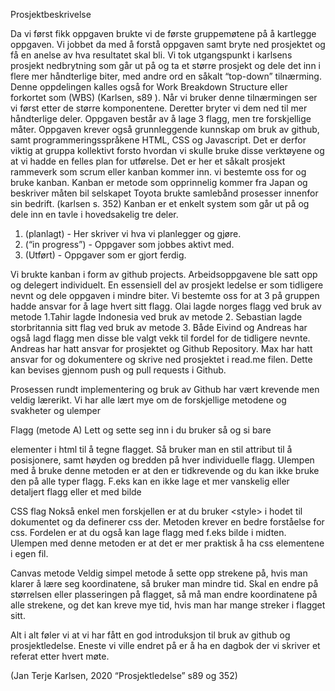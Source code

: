 Prosjektbeskrivelse 

Da vi først fikk oppgaven brukte vi de første gruppemøtene på å kartlegge oppgaven. Vi jobbet da med å forstå oppgaven samt bryte ned prosjektet og få en anelse av hva resultatet skal bli. Vi tok utgangspunkt i karlsens prosjekt nedbrytning som går ut på og ta et større prosjekt og dele det inn i flere mer håndterlige biter, med andre ord en såkalt “top-down” tilnærming. Denne oppdelingen kalles også for Work Breakdown Structure eller forkortet som (WBS) (Karlsen, s89 ). Når vi bruker denne tilnærmingen ser vi først etter de større komponentene. Deretter bryter vi dem ned til mer håndterlige deler. Oppgaven består av å lage 3 flagg, men tre forskjellige måter. Oppgaven krever også grunnleggende kunnskap om bruk av github, samt programmeringsspråkene HTML, CSS og Javascript. Det er derfor viktig at gruppa kollektivt forsto hvordan vi skulle bruke disse verktøyene og at vi hadde en felles plan for utførelse. Det er her et såkalt prosjekt rammeverk som scrum eller kanban kommer inn. vi bestemte oss for og bruke kanban. Kanban er metode som opprinnelig kommer fra Japan og beskriver måten bil selskapet Toyota brukte samlebånd prosesser innenfor sin bedrift. (karlsen s. 352) Kanban er et enkelt system som går ut på og dele inn en tavle i hovedsakelig tre deler. 

1. (planlagt) - Her skriver vi hva vi planlegger og gjøre.
2. (“in progress”) - Oppgaver som jobbes aktivt med.
3. (Utført) - Oppgaver som er gjort ferdig.

Vi brukte kanban i form av github projects. Arbeidsoppgavene ble satt opp og delegert individuelt. En essensiell del av prosjekt ledelse er som tidligere nevnt og dele oppgaven i mindre biter. Vi bestemte oss for at 3 på gruppen hadde ansvar for å lage hvert sitt flagg. Olai lagde norges flagg ved bruk av metode 1.Tahir lagde Indonesia ved bruk av metode 2. Sebastian lagde storbritannia sitt flag ved bruk av metode 3. Både Eivind og Andreas har også lagd flagg men disse ble valgt vekk til fordel for de tidligere nevnte. Andreas har hatt ansvar for prosjektet og Github Repository. Max har hatt ansvar for og dokumentere og skrive ned prosjektet i read.me filen. Dette kan bevises gjennom push og pull requests i Github.

Prosessen rundt implementering og bruk av Github har vært krevende men veldig lærerikt. Vi har alle lært mye om de forskjellige metodene og svakheter og ulemper

<P> Flagg (metode A)
Lett og sette seg inn i du bruker så og si bare <p> elementer i html til å tegne flagget. Så bruker man en stil attribut til å posisjonere, samt høyden og bredden på hver individuelle flagg. Ulempen med å bruke denne metoden er at den er tidkrevende og du kan ikke bruke den på alle typer flagg. F.eks kan en ikke lage et mer vanskelig eller detaljert flagg eller et med bilde

CSS flag 
Nokså enkel men forskjellen er at du bruker \<style> i hodet til dokumentet og da definerer css der. Metoden krever en bedre forståelse for css. Fordelen er at du også kan lage flagg med f.eks bilde i midten. Ulempen med denne metoden er at det er mer praktisk å ha css elementene i egen fil. 

Canvas metode 
Veldig simpel metode å sette opp strekene på, hvis man klarer å lære seg koordinatene, så bruker man mindre tid. Skal en endre på størrelsen eller plasseringen på flagget, så må man endre koordinatene på alle strekene, og det kan kreve mye tid, hvis man har mange streker i flagget sitt.

Alt i alt føler vi at vi har fått en god introduksjon til bruk av github og prosjektledelse. Eneste vi ville endret på er å ha en dagbok der vi skriver et referat etter hvert møte.


(Jan Terje Karlsen, 2020 “Prosjektledelse” s89 og 352)
